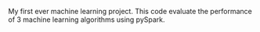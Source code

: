 My first ever machine learning project.
This code evaluate the performance of 3 machine learning algorithms using pySpark.
